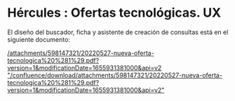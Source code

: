 # Hércules : Ofertas tecnológicas. UX



El diseño del buscador, ficha y asistente de creación de consultas está en el siguiente documento:

[/attachments/598147321/20220527-nueva-oferta-tecnologica%20%281%29.pdf?version=1&modificationDate=1655931381000&api=v2 "/confluence/download/attachments/598147321/20220527-nueva-oferta-tecnologica%20%281%29.pdf?version=1&modificationDate=1655931381000&api=v2"](/attachments/598147321/20220527-nueva-oferta-tecnologica%20%281%29.pdf?version=1&modificationDate=1655931381000&api=v2 "/confluence/download/attachments/598147321/20220527-nueva-oferta-tecnologica%20%281%29.pdf?version=1&modificationDate=1655931381000&api=v2")




